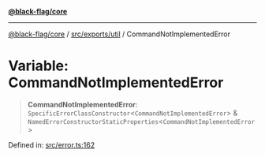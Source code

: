 [**@black-flag/core**](../../../../README.md)

***

[@black-flag/core](../../../../README.md) / [src/exports/util](../README.md) / CommandNotImplementedError

# Variable: CommandNotImplementedError

> **CommandNotImplementedError**: `SpecificErrorClassConstructor`\<`CommandNotImplementedError`\> & `NamedErrorConstructorStaticProperties`\<`CommandNotImplementedError`\>

Defined in: [src/error.ts:162](https://github.com/Xunnamius/black-flag/blob/54f69b5502007e20a8937998cea6e285d5db6d7c/src/error.ts#L162)
